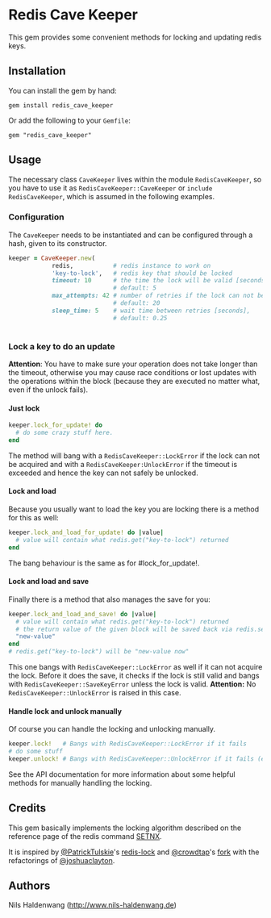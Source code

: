 # Redis Cave Keeper

This gem provides some convenient methods for locking and updating redis keys.

## Installation

You can install the gem by hand:

    gem install redis_cave_keeper

Or add the following to your `Gemfile`:

    gem "redis_cave_keeper" 

## Usage

The necessary class ```CaveKeeper``` lives within the module ```RedisCaveKeeper```, so you have to use it as ```RedisCaveKeeper::CaveKeeper``` or ```include RedisCaveKeeper```, which is assumed in the following examples.

### Configuration
The ```CaveKeeper``` needs to be instantiated and can be configured through a hash, given to its constructor.

```ruby
keeper = CaveKeeper.new(
            redis,           # redis instance to work on
            'key-to-lock',   # redis key that should be locked
            timeout: 10      # the time the lock will be valid [seconds],
                             # default: 5
            max_attempts: 42 # number of retries if the lock can not be acquired immediately,
                             # default: 20
            sleep_time: 5    # wait time between retries [seconds],
                             # default: 0.25
         
```

### Lock a key to do an update

**Attention**: You have to make sure your operation does not take longer than the timeout, otherwise you may cause race conditions or lost updates with the operations within the block (because they are executed no matter what, even if the unlock fails).

#### Just lock
```ruby
keeper.lock_for_update! do
  # do some crazy stuff here.
end
```

The method will bang with a ```RedisCaveKeeper::LockError``` if the lock can not be acquired and with a ```RedisCaveKeeper:UnlockError``` if the timeout is exceeded and hence the key can not safely be unlocked.

#### Lock and load
Because you usually want to load the key you are locking there is a method for this as well:

```ruby
keeper.lock_and_load_for_update! do |value|
  # value will contain what redis.get("key-to-lock") returned
end
```

The bang behaviour is the same as for #lock_for_update!.

#### Lock and load and save

Finally there is a method that also manages the save for you:

```ruby
keeper.lock_and_load_and_save! do |value|
  # value will contain what redis.get("key-to-lock") returned
  # the return value of the given block will be saved back via redis.set("key-to-lock")
  "new-value"
end
# redis.get("key-to-lock") will be "new-value now"
```

This one bangs with ```RedisCaveKeeper::LockError``` as well if it can not acquire the lock. Before it does the save, it checks
if the lock is still valid and bangs with ```RedisCaveKeeper::SaveKeyError``` unless the lock is valid.
**Attention:** No ```RedisCaveKeeper::UnlockError``` is raised in this case.

#### Handle lock and unlock manually

Of course you can handle the locking and unlocking manually.

```ruby
keeper.lock!   # Bangs with RedisCaveKeeper::LockError if it fails
# do some stuff
keeper.unlock! # Bangs with RedisCaveKeeper::UnlockError if it fails (e.g. because of timeout)
```

See the API documentation for more information about some helpful methods for manually handling the locking.

## Credits

This gem basically implements the locking algorithm described on the reference page
of the redis command [SETNX](http://redis.io/commands/setnx "Redis#SETNX").

It is inspired by [@PatrickTulskie](https://github.com/PatrickTulskie)'s [redis-lock](https://github.com/PatrickTulskie/redis-lock "Original redis-lock")
and [@crowdtap](https://github.com/crowdtap)'s [fork](https://github.com/crowdtap/redis-lock "Fork of redis-lock") with the refactorings of [@joshuaclayton](https://github.com/joshuaclayton).

## Authors
Nils Haldenwang (http://www.nils-haldenwang.de)
